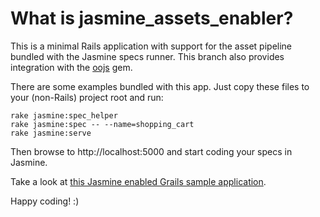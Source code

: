 # What is jasmine\_assets\_enabler?

This is a minimal Rails application with support for the asset pipeline
bundled with the Jasmine specs runner. This branch also provides integration
with the [oojs](http://github.com/rosenfeld/oojs) gem.

There are some examples bundled with this app. Just copy these files to
your (non-Rails) project root and run:

    rake jasmine:spec_helper
    rake jasmine:spec -- --name=shopping_cart
    rake jasmine:serve

Then browse to http://localhost:5000 and start coding your specs in Jasmine.

Take a look at [this Jasmine enabled Grails sample application](https://github.com/rosenfeld/grails-jasmine).

Happy coding! :)
